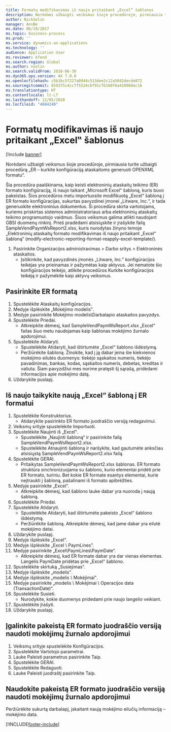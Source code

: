 ```yaml
---
title: Formatų modifikavimas iš naujo pritaikant „Excel‟ šablonus
description: Norėdami užbaigti veiksmus šioje procedūroje, pirmiausia turite užbaigti procedūrą „ER – kurkite konfigūraciją ataskaitoms generuoti OPENXML formatu“.
author: NickSelin
manager: AnnBe
ms.date: 06/19/2017
ms.topic: business-process
ms.prod: ''
ms.service: dynamics-ax-applications
ms.technology: ''
audience: Application User
ms.reviewer: kfend
ms.search.region: Global
ms.author: nselin
ms.search.validFrom: 2016-06-30
ms.dyn365.ops.version: AX 7.0.0
ms.openlocfilehash: c5b1bc5f227a0944c513dee2c12a5042decde872
ms.sourcegitcommit: 659375c4cc7f5524cbf91cf6160f6a410960ac16
ms.translationtype: HT
ms.contentlocale: lt-LT
ms.lasthandoff: 12/05/2020
ms.locfileid: "4684240"
---
```

# <a name="modify-formats-by-reapplying-excel-templates"></a>Formatų modifikavimas iš naujo pritaikant „Excel‟ šablonus

[!include [banner](../../includes/banner.md)]

Norėdami užbaigti veiksmus šioje procedūroje, pirmiausia turite užbaigti procedūrą „ER – kurkite konfigūraciją ataskaitoms generuoti OPENXML formatu“.

Šia procedūra paaiškinama, kaip keisti elektroninių ataskaitų teikimo (ER) formato konfigūraciją, iš naujo taikant „Microsoft Excel“ šabloną, kuris buvo pakeistas. Šios procedūros metu importuosite modifikuotą „Excel“ šabloną į ER formato konfigūracijas, sukurtas pavyzdinei įmonei „Litware, Inc.“, ir tada generuokite elektroninius dokumentus. Ši procedūra skirta vartotojams, kuriems priskirtas sistemos administratoriaus arba elektroninių ataskaitų teikimo programuotojo vaidmuo. Šiuos veiksmus galima atlikti naudojant GBSI duomenų rinkinį. Prieš pradėdami atsisiųskite ir įrašykite failą SampleVendPaymWsReport2.xlsx, kuris nurodytas žinyno temoje „Elektroninių ataskaitų formato modifikavimas iš naujo pritaikant „Excel“ šabloną“ (modify-electronic-reporting-format-reapply-excel-template/).

1. Pasirinkite Organizacijos administravimas > Darbo sritys > Elektroninės ataskaitos.
    * Įsitikinkite, kad pavyzdinės įmonės „Litware, Inc.” konfigūracijos teikėjas yra prieinamas ir pažymėtas kaip aktyvus. Jei nematote šio konfigūracijos teikėjo, atlikite procedūros Kurkite konfigūracijos teikėją ir pažymėkite kaip aktyvų veiksmus.  

## <a name="select-the-er-format"></a>Pasirinkite ER formatą
1. Spustelėkite Ataskaitų konfigūracijos.
2. Medyje išplėskite „Mokėjimo modelis‟.
3. Medyje pasirinkite Mokėjimo modelis\Darbalapio ataskaitos pavyzdys.
4. Spustelėkite Priedai.
    * Atkreipkite dėmesį, kad SampleVendPaymWsReport.xlsx „Excel“ failas šiuo metu naudojamas kaip šablonas mokėjimo žurnalo apdorojimui.   
5. Spustelėkite Atidaryti.
    * Spustelėkite Atidaryti, kad ištirtumėte „Excel“ šablono išdėstymą.  
    * Peržiūrėkite šabloną. Žinokite, kad į ją dabar įeina šie kiekvienos mokėjimo eilutės duomenys: tiekėjo sąskaitos numeris, tiekėjo pavadinimas, bankas, kodas, sąskaitos numeris, debetas, kreditas ir valiuta. Šiam pavyzdžiui mes norime pratęsti šį sąrašą, pridėdami informacijos apie mokėjimo datą.   
6. Uždarykite puslapį.

## <a name="reapply-a-new-excel-template-to-er-format"></a>Iš naujo taikykite naują „Excel“ šabloną į ER formatui
1. Spustelėkite Konstruktorius.
    * Atidarykite pasirinkto ER formato juodraščio versiją redagavimui.  
2. Veiksmų srityje spustelėkite Importuoti.
3. Spustelėkite Naujinti iš „Excel‟.
    * Spustelėkite „Naujinti šabloną“ ir pasirinkite failą SampleVendPaymWsReport2.xlsx.  
    * Spustelėkite Atnaujinti šabloną ir naršykite, kad gautumėte anksčiau atsisiųstą SampleVendPaymWsReport2.xlsx failą.  
4. Spustelėkite GERAI.
    * Pritaikytas SampleVendPaymWsReport2.xlsx šablonas. ER formato struktūra sinchronizuojama su šablono, kurio elementai pridėti prie ER formato, turiniu. Bet kokie ER formate esantys elementai, kurie neįtraukti į šabloną, pašalinami iš formato apibrėžties.  
5. Medyje pasirinkite „Excel“.
    * Atkreipkite dėmesį, kad šablono lauke dabar yra nuoroda į naują šabloną.   
6. Spustelėkite Priedai.
7. Spustelėkite Atidaryti.
    * Spustelėkite Atidaryti, kad ištirtumėte pakeisto „Excel“ šablono išdėstymą.  
    * Peržiūrėkite šabloną. Atkreipkite dėmesį, kad jame dabar yra eilutė mokėjimo datai.   
8. Uždarykite puslapį.
9. Medyje išplėskite „Excel“.
10. Medyje išplėskite „Excel \ PaymLines”.
11. Medyje pasirinkite „Excel\PaymLines\PaymDate“.
    * Atkreipkite dėmesį, kad ER formate dabar yra dar vienas elementas. Langelis PaymDate pridėtas prie „Excel“ šablono.  
12. Spustelėkite skirtuką „Susiejimas“.
13. Medyje išplėskite „modelis‟.
14. Medyje išplėskite „modelis \ Mokėjimai‟.
15. Medyje pasirinkite „modelis \ Mokėjimai \ Operacijos data (TransactionDate)“.
16. Spustelėkite Susieti.
    * Nurodykite, kokie duomenys pridedami prie naujo langelio veikiant.  
17. Spustelėkite Įrašyti.
18. Uždarykite puslapį.

## <a name="enable-the-modified-draft-version-of-the-er-format-for-use-in-payment-journal-processing"></a>Įgalinkite pakeistą ER formato juodraščio versiją naudoti mokėjimų žurnalo apdorojimui
1. Veiksmų srityje spustelėkite Konfigūracijos.
2. Spustelėkite Vartotojo parametrai.
3. Lauke Paleisti parametrus pasirinkite Taip.
4. Spustelėkite GERAI.
5. Spustelėkite Redaguoti.
6. Lauke Paleisti juodraštį pasirinkite Taip.

## <a name="use-the-modified-draft-version-of-the-er-format-for-payment-journal-processing"></a>Naudokite pakeistą ER formato juodraščio versiją naudoti mokėjimų žurnalo apdorojimui

Peržiūrėkite sukurtą darbalapį, įskaitant naują mokėjimo eilučių informaciją – mokėjimo data.  


[!INCLUDE[footer-include](../../../../includes/footer-banner.md)]